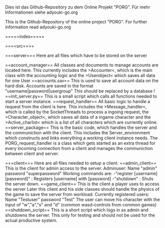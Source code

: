 Dies ist das Github-Repository zu dem Online Projekt "PORG". Für mehr Informationen siehe adyouki-go.org

This is the Github-Repository of the online project "PORG". For further information read adyouki-go.org

=====index=====

====src====

===server===
Here are all files which have to be stored on the server

==account_manager==
All classes and documents to manage accounts are located here.
This currently includes the >Accounter<, which is the main class with the accounting logic and the >Userobject< which saves all data for one User
==accounts.sav==
This is used to save all account data on the hard disk. Accounts are saved in the format "username|password|usergroup"
This should be replaced by a database !
==init_server.py==
This is a small script which calls all functions needed to start a server instance.
==request_handler==
All basic logic to handle a request from the client is here.
This includes the >Message_handler<, which is called by the SocketThreads to process a ingoing request, the >Character_object<, which saves all data of a ingame character and the >Active_charlist< which is a list of all characters which are currently online.
==server_package==
This is the basic code, which handles the server and the communiction with the client.
This includes the Server_environment which constructs and links everything a working client instance needs. The PORG_request_handler is a class which gets started as an extra thread for every incoming connection from a client and manages the communiction between client and server.

===client===
Here are all files needed to setup a client.
==admin_client==
This is the client for admin access to the server.
Adminuser: Name "admin" password "superpassword"
Working commands are:
-"register [username] [password]" : Registers [username] with [password]
-"shutdown" : Shuts the server down.
==game_client==
This is the client a player uses to access the server
Later this client and his side classes should handle the physics of the game to save the server from workload.
Currently registered users: Name "Testuser" password "Test"
The user can move his character with the input of "w","a","s" and "d" (common wasd-controls from common games)
==shutdown_script==
This is a short script which logs in as admin and shutdowns the server.
This only for testing and should not be used for the actual productive system.

